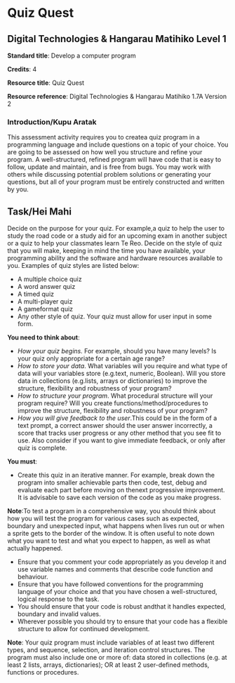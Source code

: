   # Quiz Quest
## Digital Technologies & Hangarau Matihiko Level 1

**Standard title**: Develop a computer program

**Credits**: 4

**Resource title**: Quiz Quest

**Resource reference**: Digital Technologies & Hangarau Matihiko 1.7A Version 2

### Introduction/Kupu Aratak
This assessment activity requires you to createa quiz program in a programming language and include questions on a topic of your choice. You are going to be assessed on how well you structure and refine your program.  A well-structured, refined program will have code that is easy to follow, update and maintain, and is free from bugs. You may work with others while discussing potential problem solutions or generating your questions, but all of your program must be entirely constructed and written by you.

## Task/Hei Mahi
Decide on the purpose for your quiz. For example,a quiz to help the user to study the road code or a study aid for an upcoming exam in another subject or a quiz to help your classmates learn Te Reo. 
Decide on the style of quiz that you will make, keeping in mind the time you have available, your programming ability and the software and hardware resources available to you. 
Examples of quiz styles are listed below:
- A multiple choice quiz
- A word answer quiz
- A timed quiz
- A multi-player quiz
- A gameformat quiz
- Any other style of quiz.
Your quiz must allow for user input in some form.

**You need to think about**:
- *How your quiz begins.* For example, should you have many levels? Is your quiz only appropriate for a certain age range?
- *How to store your data*. What variables will you require and what type of data will your variables store (e.g.text, numeric, Boolean).  Will you store data in collections (e.g.lists, arrays or dictionaries) to improve the structure, flexibility and robustness of your program?
- *How to structure your program*. What procedural structure will your program require? Will you create functions/method/procedures to improve the structure, flexibility and robustness of your program?
- *How you will give feedback to the user*.This could be in the form of a text prompt, a correct answer should the user answer incorrectly, a score that tracks user progress or any other method that you see fit to use. Also consider if you want to give immediate feedback, or only after quiz is complete.

**You must**:
- Create this quiz in an iterative manner. For example, break down the program into smaller achievable parts then code, test, debug and evaluate each part before moving on thenext progressive improvement. It is advisable to save each version of the code as you make progress.

**Note**:To test a program in a comprehensive way, you should think about how you will test the program for various cases such as expected, boundary and unexpected input, what happens when lives run out or when a sprite gets to the border of the window. It is often useful to note down what you want to test and what you expect to happen, as well as what actually happened.
- Ensure that you comment your code appropriately as you develop it and use variable names and comments that describe code function and behaviour.
- Ensure that you have followed conventions for the programming language of your choice and that you have chosen a well-structured, logical response to the task. 
- You should ensure that your code is robust andthat it handles expected, boundary and invalid values.
- Wherever possible you should try to ensure that your code has a flexible structure to allow for continued development.  

**Note**: Your quiz program must include variables of at least two different types, and sequence, selection, and iteration control structures. The program must also include one or more of: data stored in collections (e.g. at least 2 lists, arrays, dictionaries); OR at least 2 user-defined methods, functions or procedures.
